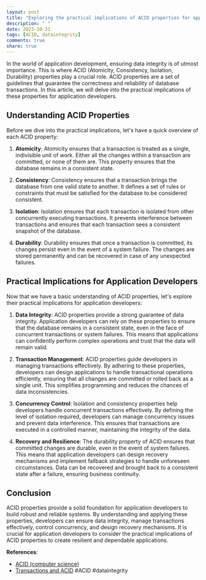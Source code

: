 ```yaml
---
layout: post
title: "Exploring the practical implications of ACID properties for application developers"
description: " "
date: 2023-10-31
tags: [ACID, dataintegrity]
comments: true
share: true
---
```


In the world of application development, ensuring data integrity is of utmost importance. This is where ACID (Atomicity, Consistency, Isolation, Durability) properties play a crucial role. ACID properties are a set of guidelines that guarantee the correctness and reliability of database transactions. In this article, we will delve into the practical implications of these properties for application developers.

## Understanding ACID Properties

Before we dive into the practical implications, let's have a quick overview of each ACID property:

1. **Atomicity**: Atomicity ensures that a transaction is treated as a single, indivisible unit of work. Either all the changes within a transaction are committed, or none of them are. This property ensures that the database remains in a consistent state.

2. **Consistency**: Consistency ensures that a transaction brings the database from one valid state to another. It defines a set of rules or constraints that must be satisfied for the database to be considered consistent.

3. **Isolation**: Isolation ensures that each transaction is isolated from other concurrently executing transactions. It prevents interference between transactions and ensures that each transaction sees a consistent snapshot of the database.

4. **Durability**: Durability ensures that once a transaction is committed, its changes persist even in the event of a system failure. The changes are stored permanently and can be recovered in case of any unexpected failures.

## Practical Implications for Application Developers

Now that we have a basic understanding of ACID properties, let's explore their practical implications for application developers:

1. **Data Integrity**: ACID properties provide a strong guarantee of data integrity. Application developers can rely on these properties to ensure that the database remains in a consistent state, even in the face of concurrent transactions or system failures. This means that applications can confidently perform complex operations and trust that the data will remain valid.

2. **Transaction Management**: ACID properties guide developers in managing transactions effectively. By adhering to these properties, developers can design applications to handle transactional operations efficiently, ensuring that all changes are committed or rolled back as a single unit. This simplifies programming and reduces the chances of data inconsistencies.

3. **Concurrency Control**: Isolation and consistency properties help developers handle concurrent transactions effectively. By defining the level of isolation required, developers can manage concurrency issues and prevent data interference. This ensures that transactions are executed in a controlled manner, maintaining the integrity of the data.

4. **Recovery and Resilience**: The durability property of ACID ensures that committed changes are durable, even in the event of system failures. This means that application developers can design recovery mechanisms and implement fallback strategies to handle unforeseen circumstances. Data can be recovered and brought back to a consistent state after a failure, ensuring business continuity.

## Conclusion

ACID properties provide a solid foundation for application developers to build robust and reliable systems. By understanding and applying these properties, developers can ensure data integrity, manage transactions effectively, control concurrency, and design recovery mechanisms. It is crucial for application developers to consider the practical implications of ACID properties to create resilient and dependable applications.

**References**:
- [ACID (computer science)](https://en.wikipedia.org/wiki/ACID_(computer_science))
- [Transactions and ACID](https://docs.microsoft.com/en-us/previous-versions/sql/programming/mt574081(v=msdn.10))  
#ACID #dataintegrity